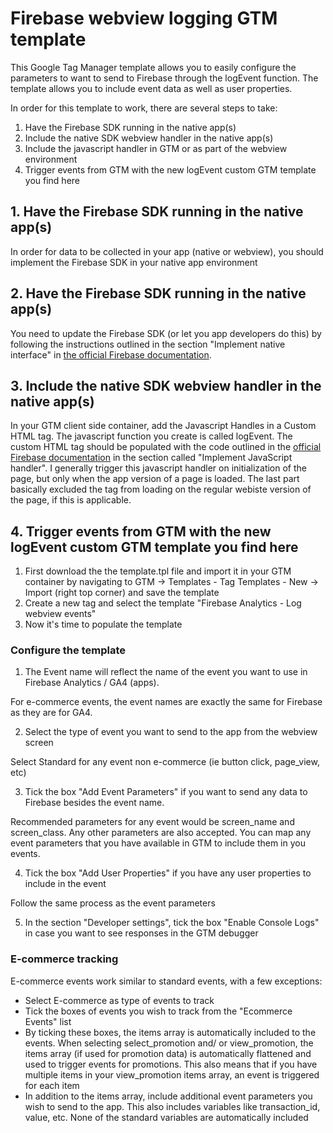 # Firebase webview logging GTM template

This Google Tag Manager template allows you to easily configure the parameters to want to send to Firebase through the logEvent function.
The template allows you to include event data as well as user properties.

In order for this template to work, there are several steps to take:
1. Have the Firebase SDK running in the native app(s)
2. Include the native SDK webview handler in the native app(s)
3. Include the javascript handler in GTM or as part of the webview environment
4. Trigger events from GTM with the new logEvent custom GTM template you find here

## 1. Have the Firebase SDK running in the native app(s)

In order for data to be collected in your app (native or webview), you should implement the Firebase SDK in your native app environment

## 2. Have the Firebase SDK running in the native app(s)

You need to update the Firebase SDK (or let you app developers do this) by following the instructions outlined in the section "Implement native interface" in [the official Firebase documentation](https://firebase.google.com/docs/analytics/webview?platform=android#implement_native_interface).

## 3. Include the native SDK webview handler in the native app(s)

In your GTM client side container, add the Javascript Handles in a Custom HTML tag. The javascript function you create is called logEvent. The custom HTML tag should be populated with the code outlined in the [official Firebase documentation](https://firebase.google.com/docs/analytics/webview?platform=android#implement-javascript-handler) in the section called "Implement JavaScript handler". I generally trigger this javascript handler on initialization of the page, but only when the app version of a page is loaded. The last part basically excluded the tag from loading on the regular webiste version of the page, if this is applicable.

## 4. Trigger events from GTM with the new logEvent custom GTM template you find here

1. First download the  the template.tpl file and import it in your GTM container by navigating to GTM -> Templates - Tag Templates - New -> Import (right top corner) and save the template
2. Create a new tag and select the template "Firebase Analytics - Log webview events"
3. Now it's time to populate the template

### Configure the template

1. The Event name will reflect the name of the event you want to use in Firebase Analytics / GA4 (apps).

For e-commerce events, the event names are exactly the same for Firebase as they are for GA4.

2. Select the type of event you want to send to the app from the webview screen

Select Standard for any event non e-commerce (ie button click, page_view, etc)

3. Tick the box "Add Event Parameters" if you want to send any data to Firebase besides the event name.

Recommended parameters for any event would be screen_name and screen_class. Any other parameters are also accepted. You can map any event parameters that you have available in GTM to include them in you events.

4. Tick the box "Add User Properties" if you have any user properties to include in the event

Follow the same process as the event parameters

5. In the section "Developer settings", tick the box "Enable Console Logs" in case you want to see responses in the GTM debugger

### E-commerce tracking

E-commerce events work similar to standard events, with a few exceptions:

* Select E-commerce as type of events to track
* Tick the boxes of events you wish to track from the "Ecommerce Events" list
* By ticking these boxes, the items array is automatically included to the events. When selecting select_promotion and/ or view_promotion, the items array (if used for promotion data) is automatically flattened and used to trigger events for promotions. This also means that if you have multiple items in your view_promotion items array, an event is triggered for each item
* In addition to the items array, include additional event parameters you wish to send to the app. This also includes variables like transaction_id, value, etc. None of the standard variables are automatically included
